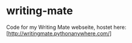 # writing-mate

Code for my Writing Mate webseite, hostet here: [http://writingmate.pythonanywhere.com/]

